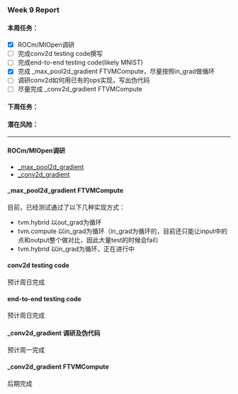 ### Week 9 Report
#### 本周任务：
- [x] ROCm/MIOpen调研
- [ ] 完成conv2d testing code撰写
- [ ] 完成end-to-end testing code(likely MNIST)
- [x] 完成 \_max_pool2d_gradient FTVMCompute，尽量按照in_grad做循环
- [ ] 调研conv2d如何用已有的ops实现，写出伪代码
- [ ] 尽量完成 \_conv2d_gradient FTVMCompute

#### 下周任务：

#### 潜在风险：


-------------------------------------
#### ROCm/MIOpen调研
- [\_max_pool2d_gradient](https://shimo.im/docs/E4pBu1ZQn60bqpHJ)
- [\_conv2d_gradient](https://shimo.im/docs/e3sfCvxPWaY9J1a9)

#### \_max_pool2d_gradient FTVMCompute 
目前，已经测试通过了以下几种实现方式：
- tvm.hybrid 以out_grad为循环
- tvm.compute 以in_grad为循环（in_grad为循环的，目前还只能让input中的点和output整个做对比，因此大量test的时候会fail）
- tvm.hybrid 以in_grad为循环，正在进行中


#### conv2d testing code
预计周日完成

#### end-to-end testing code
预计周日完成

#### \_conv2d_gradient 调研及伪代码
预计周一完成

#### \_conv2d_gradient FTVMCompute
后期完成

